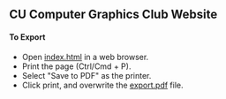 ## CU Computer Graphics Club Website

#### To Export
- Open [index.html](index.html) in a web browser.
- Print the page (Ctrl/Cmd + P).
- Select "Save to PDF" as the printer.
- Click print, and overwrite the [export.pdf](export.pdf) file.  
